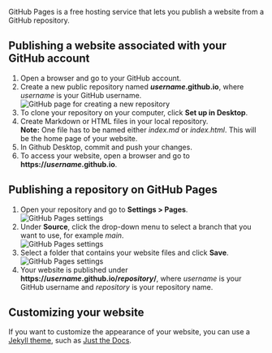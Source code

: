 GitHub Pages is a free hosting service that lets you publish a website from a GitHub repository.

## Publishing a website associated with your GitHub account

1. Open a browser and go to your GitHub account.
2. Create a new public repository named ***username*.github.io**, where *username* is your GitHub username.
    ![GitHub page for creating a new repository](http://localhost:3000/assets/images/github-create-repo.jpg)
3. To clone your repository on your computer, click **Set up in Desktop**.
4. Create Markdown or HTML files in your local repository.  
    **Note:** One file has to be named either *index.md* or *index.html*. This will be the home page of your website.
5. In Github Desktop, commit and push your changes.
6. To access your website, open a browser and go to **https://*username*.github.io**.

## Publishing a repository on GitHub Pages

1. Open your repository and go to **Settings > Pages**.  
    ![GitHub Pages settings](http://localhost:3000/assets/images/github-pages.jpg)
2. Under **Source**, click the drop-down menu to select a branch that you want to use, for example *main*.  
   ![GitHub Pages settings](http://localhost:3000/assets/images/github-pages-branch.jpg)
3. Select a folder that contains your website files and click **Save**.  
   ![GitHub Pages settings](http://localhost:3000/assets/images/github-pages-folder.jpg)
4. Your website is published under **https://*username*.github.io/*repository*/**, where *username* is your GitHub username and *repository* is your repository name.

## Customizing your website

If you want to customize the appearance of your website, you can use a [Jekyll theme](https://jekyll-themes.com/), such as [Just the Docs](https://github.com/pmarsceill/just-the-docs).